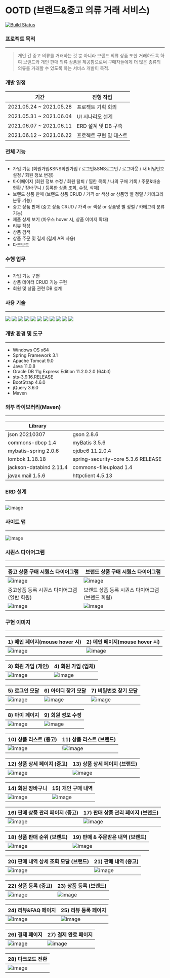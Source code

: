 # OOTD (브랜드&중고 의류 거래 서비스)

[![Build Status](https://travis-ci.org/joemccann/dillinger.svg?branch=master)](https://travis-ci.org/joemccann/dillinger)

### 프로젝트 목적
----
> 개인 간 중고 의류를 거래하는 것 뿐 아니라 브랜드 의류 상품 또한 거래하도록 하여 
브랜드와 개인 판매 의류 상품을 제공함으로써 구매자들에게 더 많은 종류의 의류를 거래할 수 있도록 하는 서비스 개발이 목적.


### 개발 일정
| 기간 | 진행 작업 |
| ------ | ------ |
| 2021.05.24 ~ 2021.05.28 | 프로젝트 기획 회의 |
| 2021.05.31 ~ 2021.06.04 | UI 시나리오 설계 |
| 2021.06.07 ~ 2021.06.11 | ERD 설계 및 DB 구축 |
| 2021.06.12 ~ 2021.06.22 | 프로젝트 구현 및 테스트 |


### 전체 기능
---------------------------------------
- 가입 기능 (회원가입&SNS회원가입 / 로그인&SNS로그인 / 로그아웃 / 새 비밀번호 설정 / 회원 정보 변경)
- 마이페이지 (회원 정보 수정 / 회원 탈퇴 / 찜한 목록 / 나의 구매 기록 / 주문&배송 현황 / 장바구니 / 등록한 상품 조회, 수정, 삭제)
- 브랜드 상품 판매 (브랜드 상품 CRUD / 가격 or 색상 or 상품명 별 정렬 / 카테고리 분류 기능)
- 중고 상품 판매 (중고 상품 CRUD / 가격 or 색상 or 상품명 별 정렬 / 카테고리 분류 기능)
- 제품 상세 보기 (마우스 hover 시, 상품 이미지 확대)
- 리뷰 작성
- 상품 검색
- 상품 주문 및 결제 (결제 API 사용)
- 다크모드 

### 수행 업무
-----
- 가입 기능 구현
- 상품 데이터 CRUD 기능 구현
- 회원 및 상품 관련 DB 설계

### 사용 기술
--------
<img src="https://img.shields.io/badge/JAVA-007396?style=for-the-badge&logo=java&logoColor=white"> <img src="https://img.shields.io/badge/Spring-6DB33F?style=for-the-badge&logo=Spring&logoColor=white"> <img src="https://img.shields.io/badge/oracle-F80000?style=for-the-badge&logo=oracle&logoColor=white"> <img src="https://img.shields.io/badge/javascript-F7DF1E?style=for-the-badge&logo=javascript&logoColor=black"> <img src="https://img.shields.io/badge/jquery-0769AD?style=for-the-badge&logo=jquery&logoColor=white"> <img src="https://img.shields.io/badge/html-E34F26?style=for-the-badge&logo=html5&logoColor=white"> <img src="https://img.shields.io/badge/css-1572B6?style=for-the-badge&logo=css3&logoColor=white"> <img src="https://img.shields.io/badge/bootstrap-7952B3?style=for-the-badge&logo=bootstrap&logoColor=white"> <img src="https://img.shields.io/badge/github-181717?style=for-the-badge&logo=github&logoColor=white"> <img src="https://img.shields.io/badge/apache tomcat-F8DC75?style=for-the-badge&logo=apachetomcat&logoColor=white">
<img src="https://img.shields.io/badge/apache maven-4FC08D?style=for-the-badge&logo=apachemaven&logoColor=white">

### 개발 환경 및 도구
----
- Windows OS x64
- Spring Framework 3.1
- Apache Tomcat 9.0
- Java 11.0.8
- Oracle DB 11g Express Edition 11.2.0.2.0 (64bit)
- sts-3.9.16.RELEASE
- BootStrap 4.6.0
- jQuery 3.6.0
- Maven

### 외부 라이브러리(Maven)
-----
| Library |  |
| ------ | ------ |
| json 20210307 | gson 2.8.6 |
| commons-dbcp 1.4 | myBatis 3.5.6 |
| mybatis-spring 2.0.6 | ojdbc6 11.2.0.4 |
| lombok 1.18.18 | spring-security-core 5.3.6 RELEASE |
| jackson-databind 2.11.4 | commons-fileupload 1.4 |
| javax.mail 1.5.6 | httpclient 4.5.13 |

### ERD 설계
-----
![image](https://user-images.githubusercontent.com/45419456/125296528-57d76980-e361-11eb-8706-13f40186d62e.png)


### 사이트 맵
-----
![image](https://user-images.githubusercontent.com/45419456/125296574-64f45880-e361-11eb-9b60-e2cea9c822ef.png)

### 시퀀스 다이어그램
-----
| 중고 상품 구매 시퀀스 다이어그램 | 브랜드 상품 구매 시퀀스 다이어그램 |
| ------ | ------ |
| ![image](https://user-images.githubusercontent.com/45419456/125301414-ef3ebb80-e365-11eb-9a30-f170b91395b5.png) | ![image](https://user-images.githubusercontent.com/45419456/125301461-f960ba00-e365-11eb-9fca-8ab61f8de000.png) |
| 중고상품 등록 시퀀스 다이어그램(일반 회원) | 브랜드 상품 등록 시퀀스 다이어그램(브랜드 회원) |
| ![image](https://user-images.githubusercontent.com/45419456/125301500-02518b80-e366-11eb-9bc5-719dcde07484.png) | ![image](https://user-images.githubusercontent.com/45419456/125301539-0aa9c680-e366-11eb-8bde-272c86846b45.png) |


### 구현 이미지
-----
| 1) 메인 페이지(mouse hover 시)             | 2) 메인 페이지(mouse hover 시) |
| ------ | ------ |
| ![image](https://user-images.githubusercontent.com/45419456/125302207-b226f900-e366-11eb-9d81-4fb6c43ca0cf.png) | ![image](https://user-images.githubusercontent.com/45419456/125302632-177aea00-e367-11eb-8530-38d306407e6e.png)

| 3) 회원 가입 (개인)                        | 4) 회원 가입 (업체) |
| ------ | ------ |
| ![image](https://user-images.githubusercontent.com/45419456/125302267-c0751500-e366-11eb-95bb-35c8245a3e35.png) | ![image](https://user-images.githubusercontent.com/45419456/125302292-c5d25f80-e366-11eb-9ef5-12185ee6f7e1.png)

| 5) 로그인 모달             | 6) 아이디 찾기 모달 |           7) 비밀번호 찾기 모달 |
| ------ | ------ | ------ |
| ![image](https://user-images.githubusercontent.com/45419456/125302342-cf5bc780-e366-11eb-8233-cfa01be8a65f.png) | ![image](https://user-images.githubusercontent.com/45419456/125302377-d7b40280-e366-11eb-8a92-a31d3820ed1f.png) | ![image](https://user-images.githubusercontent.com/45419456/125302398-dda9e380-e366-11eb-97f0-7a0e87ff5397.png)

| 8) 마이 페이지             | 9) 회원 정보 수정 
| ------ | ------ |
| ![image](https://user-images.githubusercontent.com/45419456/125303391-bacbff00-e367-11eb-94e5-177563f6823c.png) | ![image](https://user-images.githubusercontent.com/45419456/125303449-c7505780-e367-11eb-8306-1c20230f57b4.png)

| 10) 상품 리스트 (중고)             | 11) 상품 리스트 (브랜드) |
| ------ | ------ |
| ![image](https://user-images.githubusercontent.com/45419456/125303901-1e562c80-e368-11eb-9d96-e429f76e59ba.png) | !![image](https://user-images.githubusercontent.com/45419456/125303851-126a6a80-e368-11eb-8860-06c3ceb030f4.png)

| 12) 상품 상세 페이지 (중고)             | 13) 상품 상세 페이지 (브랜드) |
| ------ | ------ |
| ![image](https://user-images.githubusercontent.com/45419456/125304162-4fcef800-e368-11eb-9af7-f7ea69c005aa.png) | ![image](https://user-images.githubusercontent.com/45419456/125304096-42b20900-e368-11eb-9267-50081f7b61f4.png)

| 14) 회원 장바구니             | 15) 개인 구매 내역 |          
| ------ | ------ |
| ![image](https://user-images.githubusercontent.com/45419456/125304789-d4217b00-e368-11eb-9355-1d148931ceec.png) | ![image](https://user-images.githubusercontent.com/45419456/125304829-dbe11f80-e368-11eb-8158-db5c744e4358.png)

| 16) 판매 상품 관리 페이지 (중고)             | 17) 판매 상품 관리 페이지 (브랜드) |
| ------ | ------ |
| ![image](https://user-images.githubusercontent.com/45419456/125305051-07640a00-e369-11eb-96d2-bda17565b231.png) | ![image](https://user-images.githubusercontent.com/45419456/125305114-1480f900-e369-11eb-83f7-3a3fde4f9837.png)


| 18) 상품 판매 순위 (브랜드)             | 19) 판매 & 주문받은 내역 (브랜드) |
| ------ | ------ |
| ![image](https://user-images.githubusercontent.com/45419456/125305317-3a0e0280-e369-11eb-9c48-c832e9571b14.png) | ![image](https://user-images.githubusercontent.com/45419456/125305375-42663d80-e369-11eb-9892-5e599bb28adf.png)


| 20) 판매 내역 상세 조회 모달 (브랜드)             | 21) 판매 내역 (중고) |
| ------ | ------ |
| ![image](https://user-images.githubusercontent.com/45419456/125305851-ab4db580-e369-11eb-80e1-91d896a2ad38.png) | ![image](https://user-images.githubusercontent.com/45419456/125305895-b3a5f080-e369-11eb-9a65-f6f45b38cb4f.png)

| 22) 상품 등록 (중고)            | 23) 상품 등록 (브랜드) |
| ------ | ------ |
| ![image](https://user-images.githubusercontent.com/45419456/125306122-e6e87f80-e369-11eb-88d6-1555b400bc99.png) | ![image](https://user-images.githubusercontent.com/45419456/125306077-da642700-e369-11eb-847a-9b880f44730c.png)

| 24) 리뷰&FAQ 페이지          | 25) 리뷰 등록 페이지 |
| ------ | ------ |
| ![image](https://user-images.githubusercontent.com/45419456/125306242-0089c700-e36a-11eb-87ef-02477d57bfe8.png) | ![image](https://user-images.githubusercontent.com/45419456/125306280-08e20200-e36a-11eb-914c-14a9eb6fcdd5.png)

| 26) 결제 페이지          | 27) 결제 완료 페이지 |
| ------ | ------ |
| ![image](https://user-images.githubusercontent.com/45419456/125306521-421a7200-e36a-11eb-8cfe-710c83c554a1.png) | ![image](https://user-images.githubusercontent.com/45419456/125306590-4f376100-e36a-11eb-8b28-24b25330113b.png)

| 28) 다크모드 전환          
| ------ |
| ![image](https://user-images.githubusercontent.com/45419456/125307446-0502af80-e36b-11eb-86d9-03412de280eb.png) | 
